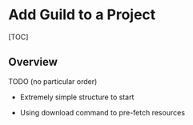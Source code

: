# Add Guild to a Project

[TOC]

## Overview

TODO (no particular order)

- Extremely simple structure to start

- Using download command to pre-fetch resources
